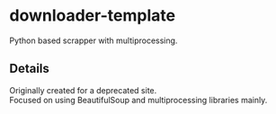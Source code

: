 # downloader-template
Python based scrapper with multiprocessing.
<br>
## Details
Originally created for a deprecated site.<br>
Focused on using BeautifulSoup and multiprocessing libraries mainly.
